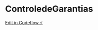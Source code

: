 # ControledeGarantias

[Edit in Codeflow ⚡️](https://stackblitz.com/~/github.com/JosileteRodrigues/ControledeGarantias)